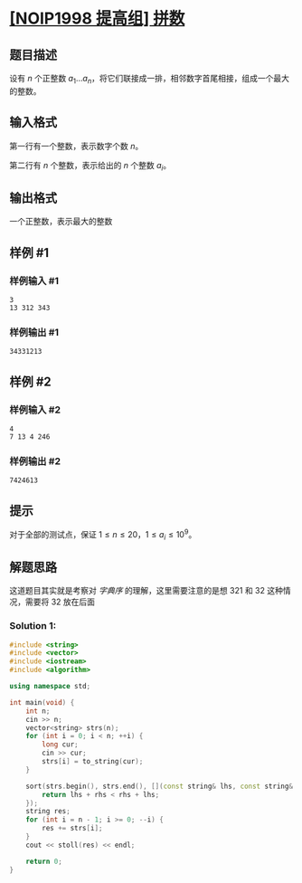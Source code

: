 # [[NOIP1998 提高组] 拼数](https://www.luogu.com.cn/problem/P1012)

## 题目描述

设有 $n$ 个正整数 $a_1 \dots a_n$，将它们联接成一排，相邻数字首尾相接，组成一个最大的整数。

## 输入格式

第一行有一个整数，表示数字个数 $n$。

第二行有 $n$ 个整数，表示给出的 $n$ 个整数 $a_i$。

## 输出格式

一个正整数，表示最大的整数

## 样例 #1

### 样例输入 #1

```
3
13 312 343
```

### 样例输出 #1

```
34331213
```

## 样例 #2

### 样例输入 #2

```
4
7 13 4 246
```

### 样例输出 #2

```
7424613
```

## 提示

对于全部的测试点，保证 $1 \leq n \leq 20$，$1 \leq a_i \leq 10^9$。


## 解题思路

这道题目其实就是考察对 *字典序* 的理解，这里需要注意的是想 321 和 32 这种情况，需要将 32 放在后面

### Solution 1:

````c++
#include <string>
#include <vector>
#include <iostream>
#include <algorithm>

using namespace std;

int main(void) {
    int n;
    cin >> n;
    vector<string> strs(n);
    for (int i = 0; i < n; ++i) {
        long cur;
        cin >> cur;
        strs[i] = to_string(cur);
    }

    sort(strs.begin(), strs.end(), [](const string& lhs, const string& rhs) {
        return lhs + rhs < rhs + lhs;
    });
    string res;
    for (int i = n - 1; i >= 0; --i) {
        res += strs[i];
    }
    cout << stoll(res) << endl;

    return 0;
}
````


